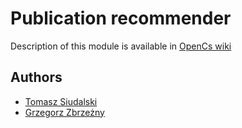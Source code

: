 # Publication recommender
Description of this module is available in [OpenCs wiki](https://github.com/OpenCS-ontology/OpenCS/wiki/KG-pipeline#publication-recommender)

## Authors

- [Tomasz Siudalski](https://github.com/tsiudalski)
- [Grzegorz Zbrzeżny](https://github.com/grzegorzZ1)

